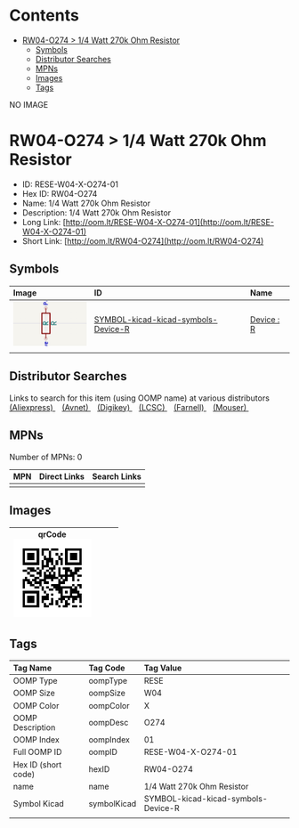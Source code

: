 



Contents
========

* [RW04-O274 > 1/4 Watt 270k Ohm Resistor](#rw04-o274--14-watt-270k-ohm-resistor)
	* [Symbols](#symbols)
	* [Distributor Searches](#distributor-searches)
	* [MPNs](#mpns)
	* [Images](#images)
	* [Tags](#tags)
  
NO IMAGE  
# RW04-O274 > 1/4 Watt 270k Ohm Resistor

- ID: RESE-W04-X-O274-01
- Hex ID: RW04-O274
- Name: 1/4 Watt 270k Ohm Resistor
- Description: 1/4 Watt 270k Ohm Resistor
- Long Link: [http://oom.lt/RESE-W04-X-O274-01](http://oom.lt/RESE-W04-X-O274-01)
- Short Link: [http://oom.lt/RW04-O274](http://oom.lt/RW04-O274)

## Symbols
  

|Image|ID|Name|
| :--- | :--- | :--- |
|[![](https://raw.githubusercontent.com/oomlout/oomlout_OOMP_eda_V2/main/SYMBOL/kicad/kicad-symbols/Device/R/image_140.png)](https://github.com/oomlout/oomlout_OOMP_eda_V2/tree/main/SYMBOL/kicad/kicad-symbols/Device/R/)|[SYMBOL-kicad-kicad-symbols-Device-R](https://github.com/oomlout/oomlout_OOMP_eda_V2/tree/main/SYMBOL/kicad/kicad-symbols/Device/R/)|[Device : R](https://github.com/oomlout/oomlout_OOMP_eda_V2/tree/main/SYMBOL/kicad/kicad-symbols/Device/R/)|
||||

## Distributor Searches
  
Links to search for this item (using OOMP name) at various distributors  
[(Aliexpress) ](https://www.aliexpress.com/wholesale?SearchText=11171/4+Watt+270k+Ohm+Resistor)&nbsp;&nbsp;&nbsp;[(Avnet) ](https://www.avnet.com/shop/us/search/1/4+Watt+270k+Ohm+Resistor)&nbsp;&nbsp;&nbsp;[(Digikey) ](https://www.digikey.co.uk/en/products/result?s=1/4+Watt+270k+Ohm+Resistor)&nbsp;&nbsp;&nbsp;[(LCSC) ](https://www.lcsc.com/search?q=1/4+Watt+270k+Ohm+Resistor)&nbsp;&nbsp;&nbsp;[(Farnell) ](https://uk.farnell.com/search?st=1/4+Watt+270k+Ohm+Resistor)&nbsp;&nbsp;&nbsp;[(Mouser) ](https://www.mouser.com/c/?q=1/4+Watt+270k+Ohm+Resistor)&nbsp;&nbsp;&nbsp;
## MPNs
  
Number of MPNs: 0  

|MPN|Direct Links|Search Links|
| :--- | :--- | :--- |
||||

## Images
  

|qrCode<br>[![](https://raw.githubusercontent.com/oomlout/oomlout_OOMP_parts_V2/main/RESE/W04/X/O274/01/qrCode_140.png)](https://github.com/oomlout/oomlout_OOMP_parts_V2/tree/main/RESE/W04/X/O274/01/qrCode.png)||||
| :---: | :---: | :---: | :---: |

## Tags
  

|Tag Name|Tag Code|Tag Value|
| :--- | :--- | :--- |
|OOMP Type|oompType|RESE|
|OOMP Size|oompSize|W04|
|OOMP Color|oompColor|X|
|OOMP Description|oompDesc|O274|
|OOMP Index|oompIndex|01|
|Full OOMP ID|oompID|RESE-W04-X-O274-01|
|Hex ID (short code)|hexID|RW04-O274|
|name|name|1/4 Watt 270k Ohm Resistor|
|Symbol Kicad|symbolKicad|SYMBOL-kicad-kicad-symbols-Device-R|
||||
